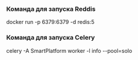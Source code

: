 ### Команда для запуска Reddis
docker run -p 6379:6379 -d redis:5

### Команда для запуска Celery
celery -A SmartPlatform worker -l info --pool=solo 
